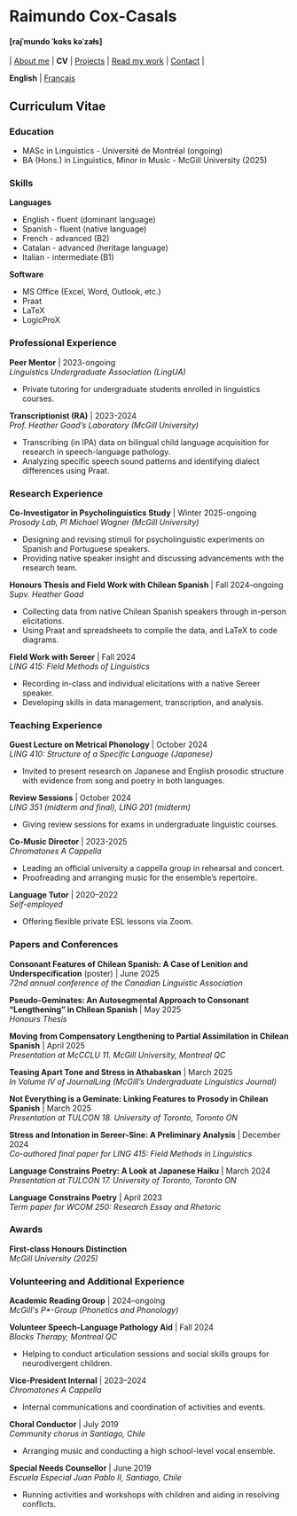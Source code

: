 # Raimundo Cox-Casals
#### [rajˈmundo ˈkɑks kəˈzaɫs]

| [About me](README.md) | **CV** | [Projects](projects.md) | [Read my work](papers.md) | [Contact](contact.md) | 

**English** \| [Français](french/cvfr.md)

## Curriculum Vitae
### Education
- MASc in Linguistics - Université de Montréal (ongoing)
- BA (Hons.) in Linguistics, Minor in Music - McGill University (2025)

### Skills
**Languages**  
- English - fluent (dominant language)  
- Spanish - fluent (native language)  
- French - advanced (B2)  
- Catalan - advanced (heritage language)  
- Italian - intermediate (B1)

**Software**  
- MS Office (Excel, Word, Outlook, etc.)  
- Praat  
- LaTeX  
- LogicProX

### Professional Experience
**Peer Mentor** | 2023-ongoing  
_Linguistics Undergraduate Association (LingUA)_
- Private tutoring for undergraduate students enrolled in linguistics courses.

**Transcriptionist (RA)** | 2023-2024  
_Prof. Heather Goad’s Laboratory (McGill University)_
-	Transcribing (in IPA) data on bilingual child language acquisition for research in speech-language pathology.
- Analyzing specific speech sound patterns and identifying dialect differences using Praat.

### Research Experience
**Co-Investigator in Psycholinguistics Study** | Winter 2025-ongoing  
_Prosody Lab, PI Michael Wagner (McGill University)_
-	Designing and revising stimuli for psycholinguistic experiments on Spanish and Portuguese speakers.
- Providing native speaker insight and discussing advancements with the research team.

**Honours Thesis and Field Work with Chilean Spanish** | Fall 2024–ongoing  
_Supv. Heather Goad_
- Collecting data from native Chilean Spanish speakers through in-person elicitations.
- Using Praat and spreadsheets to compile the data, and LaTeX to code diagrams.

**Field Work with Sereer** | Fall 2024  
_LING 415: Field Methods of Linguistics_
-	Recording in-class and individual elicitations with a native Sereer speaker.
-	Developing skills in data management, transcription, and analysis.

### Teaching Experience
**Guest Lecture on Metrical Phonology** | October 2024  
_LING 410: Structure of a Specific Language (Japanese)_
- Invited to present research on Japanese and English prosodic structure with evidence from song and poetry in both languages. 

**Review Sessions** | October 2024  
_LING 351 (midterm and final), LING 201 (midterm)_
- Giving review sessions for exams in undergraduate linguistic courses.

**Co-Music Director** | 2023-2025  
_Chromatones A Cappella_
- Leading an official university a cappella group in rehearsal and concert.
- Proofreading and arranging music for the ensemble’s repertoire.
 
**Language Tutor** | 2020–2022  
_Self-employed_
- Offering flexible private ESL lessons via Zoom.

### Papers and Conferences
**Consonant Features of Chilean Spanish: A Case of Lenition and
Underspecification** (poster) | June 2025  
_72nd annual conference of the Canadian Linguistic Association_

**Pseudo-Geminates: An Autosegmental Approach to Consonant
“Lengthening” in Chilean Spanish** | May 2025  
_Honours Thesis_

**Moving from Compensatory Lengthening to Partial Assimilation in Chilean Spanish** | April 2025  
_Presentation at McCCLU 11. McGill University, Montreal QC_

**Teasing Apart Tone and Stress in Athabaskan** | March 2025  
_In Volume IV of JournalLing (McGill’s Undergraduate Linguistics Journal)_

**Not Everything is a Geminate: Linking Features to Prosody in Chilean Spanish** | March 2025  
_Presentation at TULCON 18. University of Toronto, Toronto ON_

**Stress and Intonation in Sereer-Sine: A Preliminary Analysis** | December 2024  
_Co-authored final paper for LING 415: Field Methods in Linguistics_

**Language Constrains Poetry: A Look at Japanese Haiku** | March 2024  
_Presentation at TULCON 17. University of Toronto, Toronto ON_

**Language Constrains Poetry** | April 2023  
_Term paper for WCOM 250: Research Essay and Rhetoric_

### Awards
**First-class Honours Distinction**  
_McGill University (2025)_

### Volunteering and Additional Experience
**Academic Reading Group** | 2024–ongoing  
_McGill's P*-Group (Phonetics and Phonology)_

**Volunteer Speech-Language Pathology Aid** | Fall 2024  
_Blocks Therapy, Montreal QC_
- Helping to conduct articulation sessions and social skills groups for neurodivergent children.

**Vice-President Internal** | 2023–2024  
_Chromatones A Cappella_  
- Internal communications and coordination of activities and events.

**Choral Conductor** | July 2019  
_Community chorus in Santiago, Chile_
- Arranging music and conducting a high school-level vocal ensemble. 

**Special Needs Counsellor** | June 2019  
_Escuela Especial Juan Pablo II, Santiago, Chile_
- Running activities and workshops with children and aiding in resolving conflicts.
